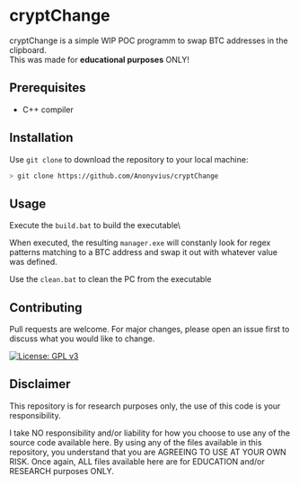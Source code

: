 # cryptChange

cryptChange is a simple WIP POC programm to swap BTC addresses in the clipboard.\
This was made for **educational purposes** ONLY!

## Prerequisites

- C++ compiler

## Installation

Use `git clone` to download the repository to your local machine:

```bash
> git clone https://github.com/Anonyvius/cryptChange
```

## Usage

Execute the `build.bat` to build the executable\

When executed, the resulting `manager.exe` will constanly look for regex patterns matching to a BTC address and swap it out with whatever value was defined.

Use the `clean.bat` to clean the PC from the executable


## Contributing
Pull requests are welcome. For major changes, please open an issue first to discuss what you would like to change.

[![License: GPL v3](https://img.shields.io/badge/License-GPLv3-blue.svg)](https://www.gnu.org/licenses/gpl-3.0)

## Disclaimer
This repository is for research purposes only, the use of this code is your responsibility.

I take NO responsibility and/or liability for how you choose to use any of the source code available here. By using any of the files available in this repository, you understand that you are AGREEING TO USE AT YOUR OWN RISK. Once again, ALL files available here are for EDUCATION and/or RESEARCH purposes ONLY.

